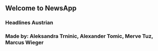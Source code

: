 ## Welcome to NewsApp 

### Headlines Austrian 
### Made by: Aleksandra Trninic, Alexander Tomic, Merve Tuz, Marcus Wieger

